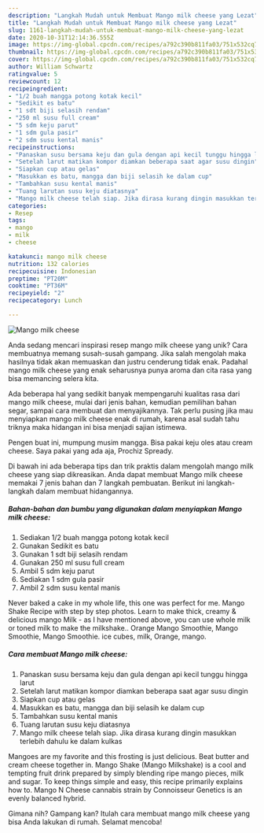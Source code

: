 ```yaml
---
description: "Langkah Mudah untuk Membuat Mango milk cheese yang Lezat"
title: "Langkah Mudah untuk Membuat Mango milk cheese yang Lezat"
slug: 1161-langkah-mudah-untuk-membuat-mango-milk-cheese-yang-lezat
date: 2020-10-31T12:14:36.555Z
image: https://img-global.cpcdn.com/recipes/a792c390b811fa03/751x532cq70/mango-milk-cheese-foto-resep-utama.jpg
thumbnail: https://img-global.cpcdn.com/recipes/a792c390b811fa03/751x532cq70/mango-milk-cheese-foto-resep-utama.jpg
cover: https://img-global.cpcdn.com/recipes/a792c390b811fa03/751x532cq70/mango-milk-cheese-foto-resep-utama.jpg
author: William Schwartz
ratingvalue: 5
reviewcount: 12
recipeingredient:
- "1/2 buah mangga potong kotak kecil"
- "Sedikit es batu"
- "1 sdt biji selasih rendam"
- "250 ml susu full cream"
- "5 sdm keju parut"
- "1 sdm gula pasir"
- "2 sdm susu kental manis"
recipeinstructions:
- "Panaskan susu bersama keju dan gula dengan api kecil tunggu hingga larut"
- "Setelah larut matikan kompor diamkan beberapa saat agar susu dingin"
- "Siapkan cup atau gelas"
- "Masukkan es batu, mangga dan biji selasih ke dalam cup"
- "Tambahkan susu kental manis"
- "Tuang larutan susu keju diatasnya"
- "Mango milk cheese telah siap. Jika dirasa kurang dingin masukkan terlebih dahulu ke dalam kulkas"
categories:
- Resep
tags:
- mango
- milk
- cheese

katakunci: mango milk cheese 
nutrition: 132 calories
recipecuisine: Indonesian
preptime: "PT20M"
cooktime: "PT36M"
recipeyield: "2"
recipecategory: Lunch

---
```



![Mango milk cheese](https://img-global.cpcdn.com/recipes/a792c390b811fa03/751x532cq70/mango-milk-cheese-foto-resep-utama.jpg)

Anda sedang mencari inspirasi resep mango milk cheese yang unik? Cara membuatnya memang susah-susah gampang. Jika salah mengolah maka hasilnya tidak akan memuaskan dan justru cenderung tidak enak. Padahal mango milk cheese yang enak seharusnya punya aroma dan cita rasa yang bisa memancing selera kita.

Ada beberapa hal yang sedikit banyak mempengaruhi kualitas rasa dari mango milk cheese, mulai dari jenis bahan, kemudian pemilihan bahan segar, sampai cara membuat dan menyajikannya. Tak perlu pusing jika mau menyiapkan mango milk cheese enak di rumah, karena asal sudah tahu triknya maka hidangan ini bisa menjadi sajian istimewa.

Pengen buat ini, mumpung musim mangga. Bisa pakai keju oles atau cream cheese. Saya pakai yang ada aja, Prochiz Spready.


Di bawah ini ada beberapa tips dan trik praktis dalam mengolah mango milk cheese yang siap dikreasikan. Anda dapat membuat Mango milk cheese memakai 7 jenis bahan dan 7 langkah pembuatan. Berikut ini langkah-langkah dalam membuat hidangannya.

<!--inarticleads1-->

##### Bahan-bahan dan bumbu yang digunakan dalam menyiapkan Mango milk cheese:

1. Sediakan 1/2 buah mangga potong kotak kecil
1. Gunakan Sedikit es batu
1. Gunakan 1 sdt biji selasih rendam
1. Gunakan 250 ml susu full cream
1. Ambil 5 sdm keju parut
1. Sediakan 1 sdm gula pasir
1. Ambil 2 sdm susu kental manis


Never baked a cake in my whole life, this one was perfect for me. Mango Shake Recipe with step by step photos. Learn to make thick, creamy &amp; delicious mango Milk - as I have mentioned above, you can use whole milk or toned milk to make the milkshake.. Orange Mango Smoothie, Mango Smoothie, Mango Smoothie. ice cubes, milk, Orange, mango. 

<!--inarticleads2-->

##### Cara membuat Mango milk cheese:

1. Panaskan susu bersama keju dan gula dengan api kecil tunggu hingga larut
1. Setelah larut matikan kompor diamkan beberapa saat agar susu dingin
1. Siapkan cup atau gelas
1. Masukkan es batu, mangga dan biji selasih ke dalam cup
1. Tambahkan susu kental manis
1. Tuang larutan susu keju diatasnya
1. Mango milk cheese telah siap. Jika dirasa kurang dingin masukkan terlebih dahulu ke dalam kulkas


Mangoes are my favorite and this frosting is just delicious. Beat butter and cream cheese together in. Mango Shake (Mango Milkshake) is a cool and tempting fruit drink prepared by simply blending ripe mango pieces, milk and sugar. To keep things simple and easy, this recipe primarily explains how to. Mango N Cheese cannabis strain by Connoisseur Genetics is an evenly balanced hybrid. 

Gimana nih? Gampang kan? Itulah cara membuat mango milk cheese yang bisa Anda lakukan di rumah. Selamat mencoba!
